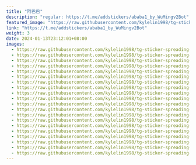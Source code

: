 ```yaml
---
title: "阿巴巴"
description: "regular: https://t.me/addstickers/ababa1_by_WuMingv2Bot"
featured_image: "https://raw.githubusercontent.com/kylelin1998/tg-sticker-spreading-worldwide-images/main/img/a3b71c3e-14a0-4691-9761-39858f80fa6f.jpg"
link: "https://t.me/addstickers/ababa1_by_WuMingv2Bot"
weight: 3
date: 2024-01-13T23:12:01+08:00
images:
  - https://raw.githubusercontent.com/kylelin1998/tg-sticker-spreading-worldwide-images/main/img/a3b71c3e-14a0-4691-9761-39858f80fa6f.jpg
  - https://raw.githubusercontent.com/kylelin1998/tg-sticker-spreading-worldwide-images/main/img/64190bfd-06b5-43ef-be7e-3510d24bd59c.jpg
  - https://raw.githubusercontent.com/kylelin1998/tg-sticker-spreading-worldwide-images/main/img/ad023da1-3a24-4903-a18d-00c32f4c8853.jpg
  - https://raw.githubusercontent.com/kylelin1998/tg-sticker-spreading-worldwide-images/main/img/18e63a7c-d0ed-4f4e-8007-b20a9f254027.jpg
  - https://raw.githubusercontent.com/kylelin1998/tg-sticker-spreading-worldwide-images/main/img/e86dd333-8f0c-41a2-beaa-fbfdf81bbdde.jpg
  - https://raw.githubusercontent.com/kylelin1998/tg-sticker-spreading-worldwide-images/main/img/77927624-7b54-4abb-a851-6a7e4670829a.jpg
  - https://raw.githubusercontent.com/kylelin1998/tg-sticker-spreading-worldwide-images/main/img/679eeecf-40a3-49b1-9812-9911cd50609f.jpg
  - https://raw.githubusercontent.com/kylelin1998/tg-sticker-spreading-worldwide-images/main/img/f763e199-53bf-4a9e-b601-9d0a5ca6f290.jpg
  - https://raw.githubusercontent.com/kylelin1998/tg-sticker-spreading-worldwide-images/main/img/97649594-b51a-48bf-bf2d-a5d870a8f6d9.jpg
  - https://raw.githubusercontent.com/kylelin1998/tg-sticker-spreading-worldwide-images/main/img/f3b0f00c-4bca-41d4-90d3-3667c59fcc1d.jpg
  - https://raw.githubusercontent.com/kylelin1998/tg-sticker-spreading-worldwide-images/main/img/be97846c-9b61-4126-ae5a-aa15cf12e1d6.jpg
  - https://raw.githubusercontent.com/kylelin1998/tg-sticker-spreading-worldwide-images/main/img/f7d4d99f-9913-49ac-a791-845701875696.jpg
  - https://raw.githubusercontent.com/kylelin1998/tg-sticker-spreading-worldwide-images/main/img/15bf4c84-c399-42bf-a18b-fe33b17e7710.jpg
  - https://raw.githubusercontent.com/kylelin1998/tg-sticker-spreading-worldwide-images/main/img/b977b875-65ea-4b41-b76b-4a696730c349.jpg
  - https://raw.githubusercontent.com/kylelin1998/tg-sticker-spreading-worldwide-images/main/img/d20f6bfd-46e7-4e97-a4bd-cde573771641.jpg
  - https://raw.githubusercontent.com/kylelin1998/tg-sticker-spreading-worldwide-images/main/img/8263269c-1cce-4d60-87b0-556a1540ed17.jpg
  - https://raw.githubusercontent.com/kylelin1998/tg-sticker-spreading-worldwide-images/main/img/84b14499-89af-42a8-bad1-0f05806b04db.jpg
  - https://raw.githubusercontent.com/kylelin1998/tg-sticker-spreading-worldwide-images/main/img/0d203299-6834-4bfa-b612-58df677a123b.jpg
  - https://raw.githubusercontent.com/kylelin1998/tg-sticker-spreading-worldwide-images/main/img/1030d667-c668-41ad-9086-3cc37cbe8cb2.jpg
  - https://raw.githubusercontent.com/kylelin1998/tg-sticker-spreading-worldwide-images/main/img/d9353f02-bea6-4158-862b-0b78a17a07c2.jpg
---
```

